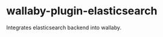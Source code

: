 wallaby-plugin-elasticsearch
============================

Integrates elasticsearch backend into wallaby.